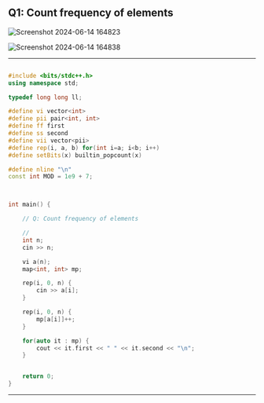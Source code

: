 ## Q1: Count frequency of elements

![Screenshot 2024-06-14 164823](https://github.com/Mehul237/A2Z-DSA-Course/assets/117193057/c0f88898-f25e-4d46-99da-dc4cf3596a31)

![Screenshot 2024-06-14 164838](https://github.com/Mehul237/A2Z-DSA-Course/assets/117193057/d21fcd8d-e90f-4e7f-b64c-f39ba3718213)


<hr>

```cpp

#include <bits/stdc++.h>
using namespace std;

typedef long long ll;

#define vi vector<int>
#define pii pair<int, int>
#define ff first
#define ss second
#define vii vector<pii>
#define rep(i, a, b) for(int i=a; i<b; i++)
#define setBits(x) builtin_popcount(x)

#define nline "\n"
const int MOD = 1e9 + 7;



int main() {

    // Q: Count frequency of elements

    // 
    int n;
    cin >> n;

    vi a(n);
    map<int, int> mp;

    rep(i, 0, n) {
        cin >> a[i];
    }

    rep(i, 0, n) {
        mp[a[i]]++;
    }

    for(auto it : mp) {
        cout << it.first << " " << it.second << "\n";
    }


    return 0;
}

```

<hr>
<br>
